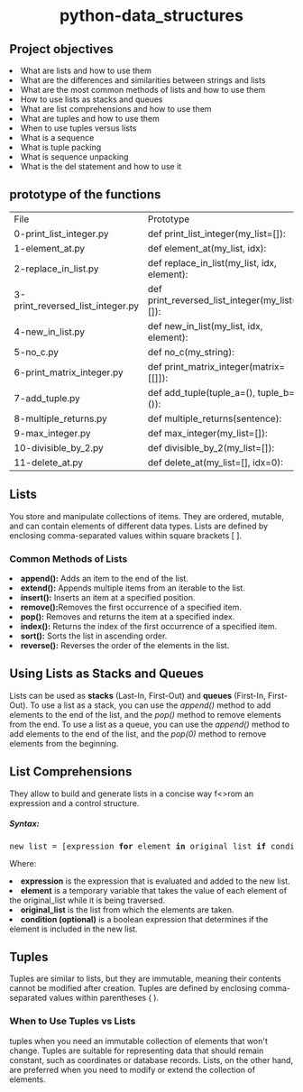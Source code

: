 <h1 align = "center">python-data_structures</h1>

<h2>Project objectives</h2>

<li>What are lists and how to use them</li>

<li>What are the differences and similarities between strings and lists</li>

<li>What are the most common methods of lists and how to use them</li>

<li>How to use lists as stacks and queues</li>

<li>What are list comprehensions and how to use them</li>

<li>What are tuples and how to use them</li>

<li>When to use tuples versus lists</li>

<li>What is a sequence</li>

<li>What is tuple packing</li>

<li>What is sequence unpacking</li>

<li>What is the del statement and how to use it</li>
<h2>prototype of the functions</h2>
<table>
  <tr>
    <td>File</td>
    <td>Prototype</td>
  </tr>
  <tr>
    <td>0-print_list_integer.py</td>
    <td>def print_list_integer(my_list=[]):</td>
  </tr>
  <tr>
    <td>1-element_at.py</td>
    <td>def element_at(my_list, idx):</td>
  </tr>
  <tr>
    <td>2-replace_in_list.py</td>
    <td>def replace_in_list(my_list, idx, element):</td>
  </tr>
  <tr>
    <td>3-print_reversed_list_integer.py</td>
    <td>def print_reversed_list_integer(my_list=[]):</td>
  </tr>
  <tr>
    <td>4-new_in_list.py</td>
    <td>def new_in_list(my_list, idx, element):</td>
  </tr>
  <tr>
    <td>5-no_c.py</td>
    <td>def no_c(my_string):</td>
  </tr>
  <tr>
    <td>6-print_matrix_integer.py</td>
    <td>def print_matrix_integer(matrix=[[]]):</td>
  </tr>
  <tr>
    <td>7-add_tuple.py</td>
    <td>def add_tuple(tuple_a=(), tuple_b=()):</td>
  </tr>
  <tr>
    <td>8-multiple_returns.py</td>
    <td>def multiple_returns(sentence):</td>
  </tr>
  <tr>
    <td>9-max_integer.py</td>
    <td>def max_integer(my_list=[]):</td>
  </tr>
  <tr>
    <td>10-divisible_by_2.py</td>
    <td>def divisible_by_2(my_list=[]):</td>
  </tr>
  <tr>
    <td>11-delete_at.py</td>
    <td>def delete_at(my_list=[], idx=0):</td>
  </tr>
  </table>

<h2>Lists</h2>
<p>You store and manipulate collections of items. They are ordered, mutable, and can contain elements of different data types. Lists are defined by enclosing comma-separated values within square brackets [ ].
</p>

<h3>Common Methods of Lists</h3>
<p>
<li><b>append():</b> Adds an item to the end of the list.</li>

<li><b>extend():</b> Appends multiple items from an iterable to the list.</li>

<li><b>insert():</b> Inserts an item at a specified position.</li>

<li><b>remove():</b>Removes the first occurrence of a specified item.</li>

<li><b>pop():</b> Removes and returns the item at a specified index.</li>

<li><b>index():</b> Returns the index of the first occurrence of a specified item.</li>

<li><b>sort():</b> Sorts the list in ascending order.</li>

<li><b>reverse():</b> Reverses the order of the elements in the list.</li>
  
  <h2>Using Lists as Stacks and Queues</h2>
  <p>Lists can be used as <b>stacks</b> (Last-In, First-Out) and <b>queues</b> (First-In, First-Out). To use a list as a stack, you can use the <i>append()</i> method to add elements to the end of the list, and the <i>pop()</i> method to remove elements from the end. To use a list as a queue, you can use the <i>append()</i> method to add elements to the end of the list, and the <i>pop(0)</i> method to remove elements from the beginning.
</p>

<h2>List Comprehensions</h2>
<p>
They allow to build and generate lists in a concise way f<></>rom an expression and a control structure.
</p>
<h5>Syntax:</h5>
<pre>
new_list = [expression <b>for</b> element <b>in</b> original_list <b>if</b> condition]
</pre>
<p>
Where:

<li><b>expression</b> is the expression that is evaluated and added to the new list.</i>

<li><b>element</b> is a temporary variable that takes the value of each element of the original_list while it is being traversed.</i>

<li><b>original_list</b> is the list from which the elements are taken.</i>

<li><b>condition (optional)</b> is a boolean expression that determines if the element is included in the new list.</i>

</p>
<h2>Tuples</h2>
Tuples are similar to lists, but they are immutable, meaning their contents cannot be modified after creation. Tuples are defined by enclosing comma-separated values within parentheses ( ).

<h3>When to Use Tuples vs Lists</h3>
tuples when you need an immutable collection of elements that won't change. Tuples are suitable for representing data that should remain constant, such as coordinates or database records. Lists, on the other hand, are preferred when you need to modify or extend the collection of elements.
